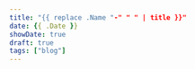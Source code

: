 ```yaml
---
title: "{{ replace .Name "-" " " | title }}"
date: {{ .Date }}
showDate: true
draft: true
tags: ["blog"]
---
```


